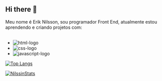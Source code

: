 ## Hi there 👋

Meu nome é Erik Nilsson, sou programador Front End, atualmente estou aprendendo e criando projetos com:
<br>
<br>
- <img src= "https://img.shields.io/badge/HTML5-E34F26?style=for-the-badge&logo=html5&logoColor=white" alt="html-logo"/>
- <img src= "https://img.shields.io/badge/CSS3-1572B6?style=for-the-badge&logo=css3&logoColor=white" alt="css-logo"/>
- <img src= "https://img.shields.io/badge/JavaScript-F7DF1E?style=for-the-badge&logo=javascript&logoColor=black" alt="javascript-logo"/>

[![Top Langs](https://github-readme-stats.vercel.app/api/top-langs/?username=nilssin)](https://github.com/anuraghazra/github-readme-stats)

[![NilssinStats](https://github-readme-stats.vercel.app/api?username=nilssin)](https://github.com/anuraghazra/github-readme-stats)

